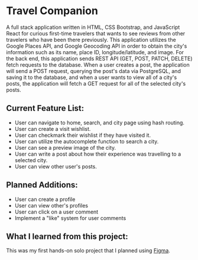 # Travel Companion
<p>
A full stack application written in HTML, CSS Bootstrap, and JavaScript React for curious first-time travelers that wants to see reviews from other travelers who have been there previously. This application utilizes the Google Places API, and Google Geocoding API in order to obtain the city's information such as its name, place ID, longitude/latitude, and image. For the back end, this application sends REST API (GET, POST, PATCH, DELETE) fetch requests to the database. When a user creates a post, the application will send a POST request, querying the post's data via PostgreSQL, and saving it to the database, and when a user wants to view all of a city's posts, the application will fetch a GET request for all of the selected city's posts.
</p>

## Current Feature List:
<ul>
  <li>User can navigate to home, search, and city page using hash routing.</li>
  <li>User can create a visit wishlist.</li>
  <li>User can checkmark their wishlist if they have visited it.</li>
  <li>User can utilize the autocomplete function to search a city.</li>
  <li>User can see a preview image of the city.</li>
  <li>User can write a post about how their experience was travelling to a selected city.</li>
  <li>User can view other user's posts.</li>
</ul>

## Planned Additions:
<ul>
  <li>User can create a profile</li>
  <li>User can view other's profiles</li>
  <li>User can click on a user comment</li>
  <li>Implement a "like" system for user comments</li>
</ul>

## What I learned from this project:
<p>This was my first hands-on solo project that I planned using <a href="https://www.figma.com/">Figma</a>.</p>
